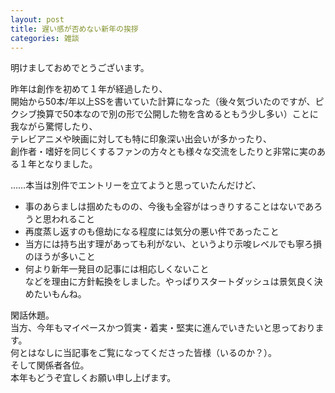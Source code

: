 ```yaml
---
layout: post
title: 遅い感が否めない新年の挨拶
categories: 雑談
---
```


明けましておめでとうございます。  

昨年は創作を初めて１年が経過したり、  
開始から50本/年以上SSを書いていた計算になった（後々気づいたのですが、ピクシブ換算で50本なので別の形で公開した物を含めるともう少し多い）ことに我ながら驚愕したり、  
テレビアニメや映画に対しても特に印象深い出会いが多かったり、  
創作者・嗜好を同じくするファンの方々とも様々な交流をしたりと非常に実のある１年となりました。  

……本当は別件でエントリーを立てようと思っていたんだけど、  
- 事のあらましは掴めたものの、今後も全容がはっきりすることはないであろうと思われること  
- 再度蒸し返すのも億劫になる程度には気分の悪い件であったこと  
- 当方には持ち出す理があっても利がない、というより示唆レベルでも寧ろ損のほうが多いこと  
- 何より新年一発目の記事には相応しくないこと  
などを理由に方針転換をしました。やっぱりスタートダッシュは景気良く決めたいもんね。  

閑話休題。  
当方、今年もマイペースかつ質実・着実・堅実に進んでいきたいと思っております。    
何とはなしに当記事をご覧になってくださった皆様（いるのか？）。  
そして関係者各位。  
本年もどうぞ宜しくお願い申し上げます。
